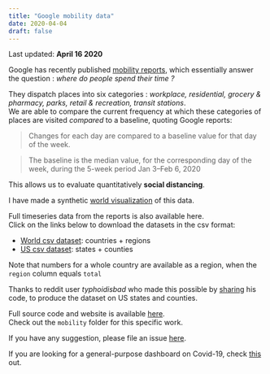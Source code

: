 ```yaml
---
title: "Google mobility data"
date: 2020-04-04
draft: false
---
```


Last updated: **April 16 2020**

Google has recently published [mobility reports](https://www.google.com/covid19/mobility/), which essentially answer the question : _where do people spend their time ?_

They dispatch places into six categories : _workplace, residential, grocery & pharmacy, parks, retail & recreation, transit stations_.  
We are able to compare the current frequency at which these categories of places are visited _compared_ to a baseline, quoting Google reports:
> Changes for each day are compared to a baseline value for that day of the week. 

> The baseline is the median value, for the corresponding day of the week, during the 5-week period Jan 3–Feb 6, 2020


This allows us to evaluate quantitatively **social distancing**.  

I have made a synthetic [world visualization](/mobility/charts/map.html) of this data. 

Full timeseries data from the reports is also available here.  
Click on the links below to download the datasets in the csv format:
- [World csv dataset](/mobility/world.csv): countries + regions
- [US csv dataset](/mobility/us.csv): states + counties

Note that numbers for a whole country are available as a region, when the `region` column equals `total`

Thanks to reddit user _typhoidisbad_ who made this possible by [sharing](https://www.reddit.com/r/datasets/comments/fuo64p/google_covid19_mobility_reports_time_series_data/) his code, to produce the dataset on US states and counties.

Full source code and website is available [here](https://github.com/horaceg/covid19-analysis).  
Check out the `mobility` folder for this specific work.

If you have any suggestion, please file an issue [here](https://github.com/horaceg/covid19-analysis/issues).

If you are looking for a general-purpose dashboard on Covid-19, check [this](/posts/covid-outbreak) out.
